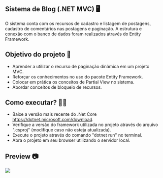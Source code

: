 ## Sistema de Blog (.NET MVC) 🖥️

O sistema conta com os recursos de cadastro e listagem de postagens, cadastro de comentários nas postagens e paginação. A estrutura e conexão com o banco de dados foram realizados através do Entity Framework.

## Objetivo do projeto :rocket:

- Aprender a utilizar o recurso de paginação dinâmica em um projeto MVC.
- Reforçar os conhecimentos no uso do pacote Entity Framework.
- Colocar em prática os conceitos de Partial View no sistema. 
- Abordar conceitos de bloqueio de recursos.

## Como executar? 🧑‍🔧

- Baixe a versão mais recente do .Net Core https://dotnet.microsoft.com/download.
- Verifique a versão do framework utilizada no projeto através do arquivo ".csproj" (modifique caso não esteja atualizada).
- Execute o projeto através do comando "dotnet run" no terminal.
- Abra o projeto em seu browser utilizando o servidor local.

## Preview :camera:

<img src="https://github.com/rafael-vaz/blog-system-dotnet/blob/main/blog-system-preview.png?raw=true">

